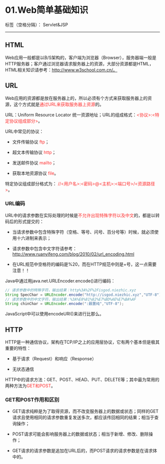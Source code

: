 ﻿# 01.Web简单基础知识

标签（空格分隔）： Servlet&JSP

---

## HTML

Web应用一般都是以B/S架构的，客户端为浏览器（Browser），服务器端一般是HTTP服务器；客户通过浏览器请求服务器上的资源，大部分资源都是HTML，HTML相关知识请参考：http://www.w3school.com.cn/。

## URL

Web应用的资源都是放在服务器上的，所以必须有个方式来获取服务器上的资源，这个方式就是<font color="FF2D2D">通过URL来获取服务器上资源</font>的。

URL：Uniform Resource Locator 统一资源地址；URL的组成格式：<font color="FF2D2D"><协议>:<特定协议组成部分></font>。

URL中常见的协议：

 - 文件传输协议 <font color="FF2D2D">ftp</font>；

 - 超文本传输协议 <font color="FF2D2D">http</font>；

 - 发送邮件协议 <font color="FF2D2D">mailto</font>；

 - 获取本地资源协议 <font color="FF2D2D">file</font>。

特定协议组成部分格式为： <font color="FF2D2D">//<用户名>:<密码>@<主机>:<端口号>/<资源路径></font>。

### URL编码

URL中的请求参数在实际处理的时候是<font color="FF2D2D">不允许出现特殊字符以及中文</font>的，都是以转码后的形式提交的：

 - 当请求参数中包含特殊字符（空格、等号、问号、百分号等）时候，就必须使用十六进制来表示；

 - 请求参数中包含中文字符请参考：http://www.ruanyifeng.com/blog/2010/02/url_encoding.html

 - 在URL规范中空格符的编码是%20，而在HTTP规范中则是+号，这一点需要注意！！

Java中通过用java.net.URLEncoder.encode()进行编码：

``` java
// 请求参数中的特殊字符，输出结果：http%3A%2F%2Fisgod.niezhic.xyz
String SpecChar = URLEncoder.encode("http://isgod.niezhic.xyz","UTF-8");
// 请求参数中的中文字符，输出结果：%3A%E8%81%82%E7%BD%AE%E7%BA%AF
String chinChar = URLEncoder.encode(":聂置纯","UTF-8");
``` 

JavaScript中可以使用encodeURI()来进行比那么。
   
## HTTP

HTTP是一种通信协议，架构在TCP/IP之上的应用层协议，它有两个基本但是极其重要的特性：

 - 基于请求（Request）和响应（Response）

 - 无状态通信

HTTP中的请求方法：GET、POST、HEAD、PUT、DELETE等；其中最为常用的两种方法为<font color="FF2D2D">GET和POST</font>。

### GET和POST作用和区别

 - GET请求纯粹是为了取得资源，而不改变服务器上的数据或状态；同样的GET请求且使用相同的请求参数重复发送多次，都应该传回相同的结果；相当于查询操作；
 
 - POST请求可能会影响服务器上的数据或状态；相当于新增、修改、删除操作；
 
 - GET请求的请求参数是追加在URL后的，而POST请求的请求参数是在请求体中的。